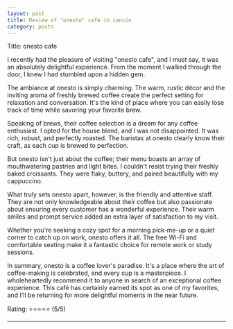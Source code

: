 ```yaml
---
layout: post
title: Review of "onesto" cafe in cancún
category: posts
---
```

Title: onesto cafe

I recently had the pleasure of visiting "onesto cafe", and I must say, it was an absolutely delightful experience. From the moment I walked through the door, I knew I had stumbled upon a hidden gem.

The ambiance at onesto is simply charming. The warm, rustic décor and the inviting aroma of freshly brewed coffee create the perfect setting for relaxation and conversation. It's the kind of place where you can easily lose track of time while savoring your favorite brew.

Speaking of brews, their coffee selection is a dream for any coffee enthusiast. I opted for the house blend, and I was not disappointed. It was rich, robust, and perfectly roasted. The baristas at onesto clearly know their craft, as each cup is brewed to perfection.

But onesto isn't just about the coffee; their menu boasts an array of mouthwatering pastries and light bites. I couldn't resist trying their freshly baked croissants. They were flaky, buttery, and paired beautifully with my cappuccino.

What truly sets onesto apart, however, is the friendly and attentive staff. They are not only knowledgeable about their coffee but also passionate about ensuring every customer has a wonderful experience. Their warm smiles and prompt service added an extra layer of satisfaction to my visit.

Whether you're seeking a cozy spot for a morning pick-me-up or a quiet corner to catch up on work, onesto offers it all. The free Wi-Fi and comfortable seating make it a fantastic choice for remote work or study sessions.

In summary, onesto is a coffee lover's paradise. It's a place where the art of coffee-making is celebrated, and every cup is a masterpiece. I wholeheartedly recommend it to anyone in search of an exceptional coffee experience. This café has certainly earned its spot as one of my favorites, and I'll be returning for more delightful moments in the near future.

Rating: ⭐⭐⭐⭐⭐ (5/5)

---


[jekyll]: https://github.com/mojombo/jekyll
[zh]: http://zachholman.com
[left]: https://github.com/holman/left#readme
[twitter]: https://twitter.com/holman
